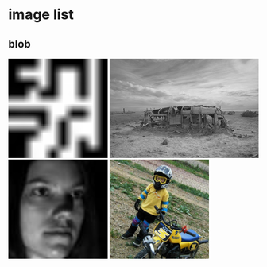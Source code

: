 # image list

## blob  
<img src="./blob.jpg" width="200" height="200" />
<img src="./low_constrast.jpg" width="300" height="200"/>
<img src="./mono.jpg" width="200" height="200"/>
<img src="./VOC_2007_000733.jpg" width="200" height="200"/>